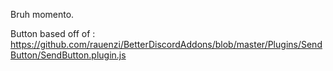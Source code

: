 Bruh momento.

Button based off of : https://github.com/rauenzi/BetterDiscordAddons/blob/master/Plugins/SendButton/SendButton.plugin.js
